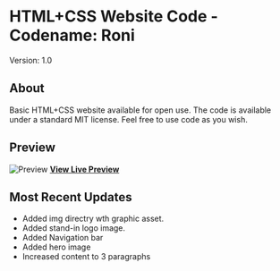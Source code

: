 # HTML+CSS Website Code - Codename: Roni
Version: 1.0
## About
Basic HTML+CSS website available for open use. The code is available under a standard MIT license. 
Feel free to use code as you wish. 

## Preview
![Preview](https://img.www-source.net/roni/roni-github-preview-0001.png)
**[View Live Preview](https://apps.www-source.net/samples/roni/)**


## Most Recent Updates
- Added img directry wth graphic asset.
- Added stand-in logo image.
- Added Navigation bar
- Added hero image
- Increased content to 3 paragraphs


